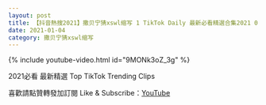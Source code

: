 ```yaml
---
layout: post
title: 【抖音熱搜2021】撒贝宁猜xswl缩写 1 TikTok Daily 最新必看精選合集2021 01 04
date: 2021-01-04
category: 撒贝宁猜xswl缩写
---
```


{% include youtube-video.html id="9MONk3oZ_3g" %}

2021必看 最新精選 Top TikTok Trending Clips

喜歡請點贊轉發加訂閱 Like & Subscribe：[YouTube](https://www.youtube.com/channel/UCAoR7VcanIPd04uEq_GIylA/videos)

